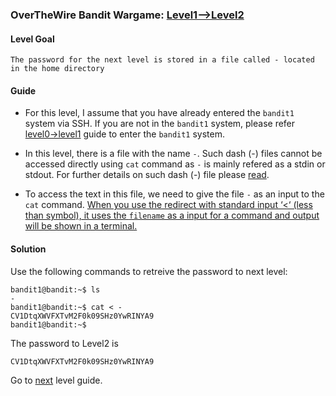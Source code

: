 ### OverTheWire Bandit Wargame: [Level1-->Level2](https://overthewire.org/wargames/bandit/bandit2.html)

#### Level Goal

`The password for the next level is stored in a file called - located in the home directory`

#### Guide

* For this level, I assume that you have already entered the `bandit1` system via SSH. If you are not in the `bandit1` system, please refer [level0->level1](https://github.com/jugnumisal/Overthewire-Bandit-Wargame-Solution/blob/master/Level0-%3ELevel1.md) guide to enter the `bandit1` system.

* In this level, there is a file with the name `-`. Such dash (-) files cannot be accessed directly using `cat` command as `-` is mainly refered as a stdin or stdout. For further details on such dash (-) file please [read](https://linux-tips.com/t/dashed-filename-in-linux/188).

* To access the text in this file, we need to give the file `-` as an input to the `cat` command. [When you use the redirect with standard input ‘<‘ (less than symbol), it uses the `filename`  as a input for a command and output will be shown in a terminal.](https://www.tecmint.com/13-basic-cat-command-examples-in-linux/)

#### Solution

Use the following commands to retreive the password to next level:

```shell
bandit1@bandit:~$ ls
-
bandit1@bandit:~$ cat < -
CV1DtqXWVFXTvM2F0k09SHz0YwRINYA9
bandit1@bandit:~$ 
```

The password to Level2 is
```shell
CV1DtqXWVFXTvM2F0k09SHz0YwRINYA9
```

Go to [next](https://github.com/jugnumisal/Overthewire-Bandit-Wargame-Solution/blob/master/Level2-%3ELevel3.md) level guide.